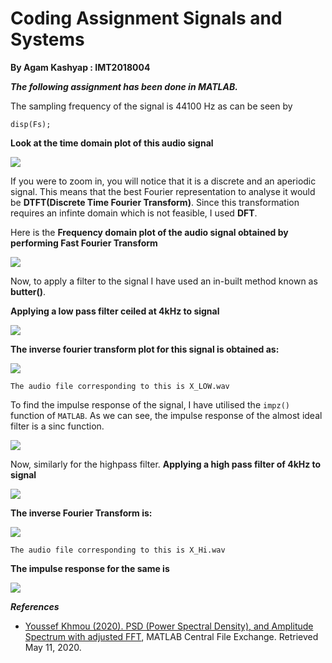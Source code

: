# Coding Assignment Signals and Systems

**By Agam Kashyap : IMT2018004**

***The following assignment has been done in MATLAB.***

The sampling frequency of the signal is 44100 Hz as can be seen by 
``` 
disp(Fs); 
```

**Look at the time domain plot of this audio signal**

![](original-time.png)

If you were to zoom in, you will notice that it is a discrete and an aperiodic signal. This means that the best Fourier representation to analyse it would be **DTFT(Discrete Time Fourier Transform)**. Since this transformation requires an infinte domain which is not feasible, I used **DFT**.

Here is the **Frequency domain plot of the audio signal obtained by performing Fast Fourier Transform**

![](original-freq.png)

Now, to apply a filter to the signal I have used an in-built method known as **butter()**.  

**Applying a low pass filter ceiled at 4kHz to signal**

![](lowpass.png)

**The inverse fourier transform plot for this signal is obtained as:**

![](lowpassifft.png)

```
The audio file corresponding to this is X_LOW.wav
```

To find the impulse response of the signal, I have utilised the `impz()` function of `MATLAB`. As we can see, the impulse response of the almost ideal filter is a sinc function.

![](impulselow.png)

Now, similarly for the highpass filter.
**Applying a high pass filter of 4kHz to signal**

![](highpass.png)

**The inverse Fourier Transform is:**

![](highpassifft.png)

```
The audio file corresponding to this is X_Hi.wav
```

**The impulse response for the same is**

![](impulsehigh.png)




***References***
- [Youssef Khmou (2020). PSD (Power Spectral Density), and Amplitude Spectrum with adjusted FFT](https://www.mathworks.com/matlabcentral/fileexchange/40002-psd-power-spectral-density-and-amplitude-spectrum-with-adjusted-fft), MATLAB Central File Exchange. Retrieved May 11, 2020.
